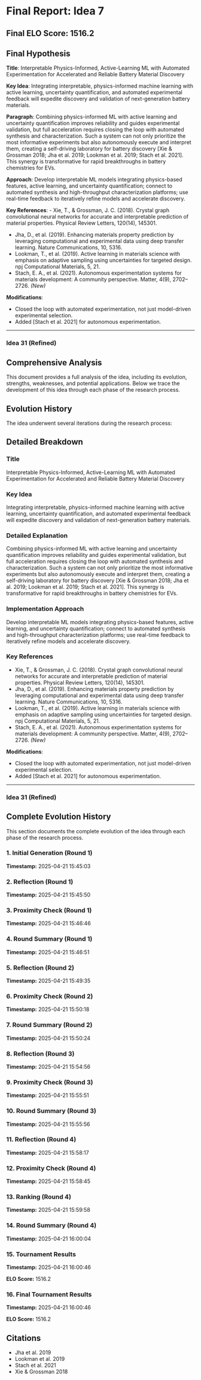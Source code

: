 # Final Report: Idea 7

## Final ELO Score: 1516.2

## Final Hypothesis

**Title**: Interpretable Physics-Informed, Active-Learning ML with Automated Experimentation for Accelerated and Reliable Battery Material Discovery

**Key Idea**: Integrating interpretable, physics-informed machine learning with active learning, uncertainty quantification, and automated experimental feedback will expedite discovery and validation of next-generation battery materials.

**Paragraph**: Combining physics-informed ML with active learning and uncertainty quantification improves reliability and guides experimental validation, but full acceleration requires closing the loop with automated synthesis and characterization. Such a system can not only prioritize the most informative experiments but also autonomously execute and interpret them, creating a self-driving laboratory for battery discovery [Xie & Grossman 2018; Jha et al. 2019; Lookman et al. 2019; Stach et al. 2021]. This synergy is transformative for rapid breakthroughs in battery chemistries for EVs.

**Approach**: Develop interpretable ML models integrating physics-based features, active learning, and uncertainty quantification; connect to automated synthesis and high-throughput characterization platforms; use real-time feedback to iteratively refine models and accelerate discovery.

**Key References**: - Xie, T., & Grossman, J. C. (2018). Crystal graph convolutional neural networks for accurate and interpretable prediction of material properties. Physical Review Letters, 120(14), 145301.  
- Jha, D., et al. (2019). Enhancing materials property prediction by leveraging computational and experimental data using deep transfer learning. Nature Communications, 10, 5316.  
- Lookman, T., et al. (2019). Active learning in materials science with emphasis on adaptive sampling using uncertainties for targeted design. npj Computational Materials, 5, 21.  
- Stach, E. A., et al. (2021). Autonomous experimentation systems for materials development: A community perspective. Matter, 4(9), 2702–2726. *(New)*

**Modifications**:  
- Closed the loop with automated experimentation, not just model-driven experimental selection.
- Added [Stach et al. 2021] for autonomous experimentation.

---

### Idea 31 (Refined)

## Comprehensive Analysis

This document provides a full analysis of the idea, including its evolution, strengths, weaknesses, and potential applications. Below we trace the development of this idea through each phase of the research process.

## Evolution History

The idea underwent several iterations during the research process:

## Detailed Breakdown

### Title

Interpretable Physics-Informed, Active-Learning ML with Automated Experimentation for Accelerated and Reliable Battery Material Discovery

### Key Idea

Integrating interpretable, physics-informed machine learning with active learning, uncertainty quantification, and automated experimental feedback will expedite discovery and validation of next-generation battery materials.

### Detailed Explanation

Combining physics-informed ML with active learning and uncertainty quantification improves reliability and guides experimental validation, but full acceleration requires closing the loop with automated synthesis and characterization. Such a system can not only prioritize the most informative experiments but also autonomously execute and interpret them, creating a self-driving laboratory for battery discovery [Xie & Grossman 2018; Jha et al. 2019; Lookman et al. 2019; Stach et al. 2021]. This synergy is transformative for rapid breakthroughs in battery chemistries for EVs.

### Implementation Approach

Develop interpretable ML models integrating physics-based features, active learning, and uncertainty quantification; connect to automated synthesis and high-throughput characterization platforms; use real-time feedback to iteratively refine models and accelerate discovery.

### Key References

- Xie, T., & Grossman, J. C. (2018). Crystal graph convolutional neural networks for accurate and interpretable prediction of material properties. Physical Review Letters, 120(14), 145301.  
- Jha, D., et al. (2019). Enhancing materials property prediction by leveraging computational and experimental data using deep transfer learning. Nature Communications, 10, 5316.  
- Lookman, T., et al. (2019). Active learning in materials science with emphasis on adaptive sampling using uncertainties for targeted design. npj Computational Materials, 5, 21.  
- Stach, E. A., et al. (2021). Autonomous experimentation systems for materials development: A community perspective. Matter, 4(9), 2702–2726. *(New)*

**Modifications**:  
- Closed the loop with automated experimentation, not just model-driven experimental selection.
- Added [Stach et al. 2021] for autonomous experimentation.

---

### Idea 31 (Refined)

## Complete Evolution History

This section documents the complete evolution of the idea through each phase of the research process.

### 1. Initial Generation (Round 1)
**Timestamp:** 2025-04-21 15:45:03



### 2. Reflection (Round 1)
**Timestamp:** 2025-04-21 15:45:50



### 3. Proximity Check (Round 1)
**Timestamp:** 2025-04-21 15:46:46



### 4. Round Summary (Round 1)
**Timestamp:** 2025-04-21 15:46:51



### 5. Reflection (Round 2)
**Timestamp:** 2025-04-21 15:49:35



### 6. Proximity Check (Round 2)
**Timestamp:** 2025-04-21 15:50:18



### 7. Round Summary (Round 2)
**Timestamp:** 2025-04-21 15:50:24



### 8. Reflection (Round 3)
**Timestamp:** 2025-04-21 15:54:56



### 9. Proximity Check (Round 3)
**Timestamp:** 2025-04-21 15:55:51



### 10. Round Summary (Round 3)
**Timestamp:** 2025-04-21 15:55:56



### 11. Reflection (Round 4)
**Timestamp:** 2025-04-21 15:58:17



### 12. Proximity Check (Round 4)
**Timestamp:** 2025-04-21 15:58:45



### 13. Ranking (Round 4)
**Timestamp:** 2025-04-21 15:59:58



### 14. Round Summary (Round 4)
**Timestamp:** 2025-04-21 16:00:04



### 15. Tournament Results
**Timestamp:** 2025-04-21 16:00:46

**ELO Score:** 1516.2



### 16. Final Tournament Results
**Timestamp:** 2025-04-21 16:00:46

**ELO Score:** 1516.2



## Citations

- Jha et al. 2019
- Lookman et al. 2019
- Stach et al. 2021
- Xie & Grossman 2018

